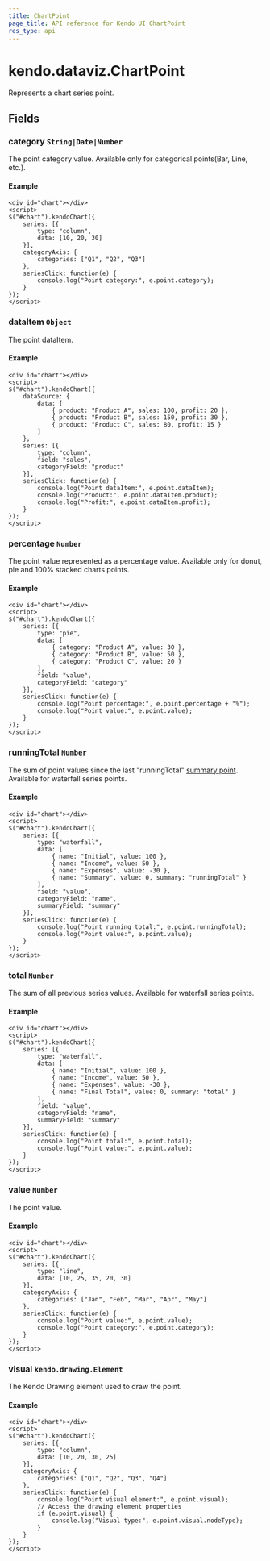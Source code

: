 ```yaml
---
title: ChartPoint
page_title: API reference for Kendo UI ChartPoint
res_type: api
---
```


# kendo.dataviz.ChartPoint

Represents a chart series point.

## Fields

### category `String|Date|Number`

The point category value. Available only for categorical points(Bar, Line, etc.).

#### Example

    <div id="chart"></div>
    <script>
    $("#chart").kendoChart({
        series: [{
            type: "column",
            data: [10, 20, 30]
        }],
        categoryAxis: {
            categories: ["Q1", "Q2", "Q3"]
        },
        seriesClick: function(e) {
            console.log("Point category:", e.point.category);
        }
    });
    </script>

### dataItem `Object`

The point dataItem.

#### Example

    <div id="chart"></div>
    <script>
    $("#chart").kendoChart({
        dataSource: {
            data: [
                { product: "Product A", sales: 100, profit: 20 },
                { product: "Product B", sales: 150, profit: 30 },
                { product: "Product C", sales: 80, profit: 15 }
            ]
        },
        series: [{
            type: "column",
            field: "sales",
            categoryField: "product"
        }],
        seriesClick: function(e) {
            console.log("Point dataItem:", e.point.dataItem);
            console.log("Product:", e.point.dataItem.product);
            console.log("Profit:", e.point.dataItem.profit);
        }
    });
    </script>

### percentage `Number`

The point value represented as a percentage value. Available only for donut, pie and 100% stacked charts points.

#### Example

    <div id="chart"></div>
    <script>
    $("#chart").kendoChart({
        series: [{
            type: "pie",
            data: [
                { category: "Product A", value: 30 },
                { category: "Product B", value: 50 },
                { category: "Product C", value: 20 }
            ],
            field: "value",
            categoryField: "category"
        }],
        seriesClick: function(e) {
            console.log("Point percentage:", e.point.percentage + "%");
            console.log("Point value:", e.point.value);
        }
    });
    </script>

### runningTotal `Number`

The sum of point values since the last "runningTotal" [summary point](/api/javascript/dataviz/ui/chart/configuration/series.summaryfield). Available for waterfall series points.

#### Example

    <div id="chart"></div>
    <script>
    $("#chart").kendoChart({
        series: [{
            type: "waterfall",
            data: [
                { name: "Initial", value: 100 },
                { name: "Income", value: 50 },
                { name: "Expenses", value: -30 },
                { name: "Summary", value: 0, summary: "runningTotal" }
            ],
            field: "value",
            categoryField: "name",
            summaryField: "summary"
        }],
        seriesClick: function(e) {
            console.log("Point running total:", e.point.runningTotal);
            console.log("Point value:", e.point.value);
        }
    });
    </script>

### total `Number`

The sum of all previous series values. Available for waterfall series points.

#### Example

    <div id="chart"></div>
    <script>
    $("#chart").kendoChart({
        series: [{
            type: "waterfall",
            data: [
                { name: "Initial", value: 100 },
                { name: "Income", value: 50 },
                { name: "Expenses", value: -30 },
                { name: "Final Total", value: 0, summary: "total" }
            ],
            field: "value",
            categoryField: "name",
            summaryField: "summary"
        }],
        seriesClick: function(e) {
            console.log("Point total:", e.point.total);
            console.log("Point value:", e.point.value);
        }
    });
    </script>

### value `Number`

The point value.

#### Example

    <div id="chart"></div>
    <script>
    $("#chart").kendoChart({
        series: [{
            type: "line",
            data: [10, 25, 35, 20, 30]
        }],
        categoryAxis: {
            categories: ["Jan", "Feb", "Mar", "Apr", "May"]
        },
        seriesClick: function(e) {
            console.log("Point value:", e.point.value);
            console.log("Point category:", e.point.category);
        }
    });
    </script>

### visual `kendo.drawing.Element`

The Kendo Drawing element used to draw the point.

#### Example

    <div id="chart"></div>
    <script>
    $("#chart").kendoChart({
        series: [{
            type: "column",
            data: [10, 20, 30, 25]
        }],
        categoryAxis: {
            categories: ["Q1", "Q2", "Q3", "Q4"]
        },
        seriesClick: function(e) {
            console.log("Point visual element:", e.point.visual);
            // Access the drawing element properties
            if (e.point.visual) {
                console.log("Visual type:", e.point.visual.nodeType);
            }
        }
    });
    </script>